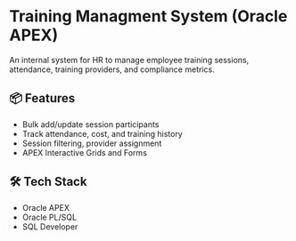 # Training Managment System (Oracle APEX)
An internal system for HR to manage employee training sessions, attendance, training providers, and compliance metrics.

## 📦 Features

- Bulk add/update session participants
- Track attendance, cost, and training history
- Session filtering, provider assignment
- APEX Interactive Grids and Forms

## 🛠 Tech Stack

- Oracle APEX
- Oracle PL/SQL
- SQL Developer
